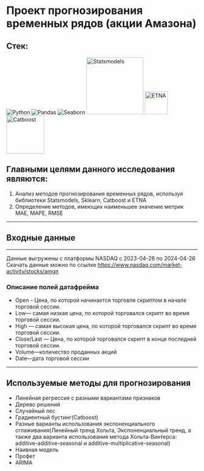 # **Проект прогнозирования временных рядов (акции Амазона)**
## Стек:
![Python](https://img.shields.io/badge/python-3670A0?style=for-the-badge&logo=python&logoColor=ffdd54)
![Pandas](https://img.shields.io/badge/pandas-%23150458.svg?style=for-the-badge&logo=pandas&logoColor=white)
![Seaborn](https://img.shields.io/badge/Seaborn-blue?logo=seaborn&logoColor=white&style=for-the-badge)
<img src="https://encrypted-tbn0.gstatic.com/images?q=tbn:ANd9GcT0CEEKtXoRAs03ZPC660df0vQmFMTI49kdhA&s" alt="Statsmodels" width="150">
<img src="https://repository-images.githubusercontent.com/400528139/1af59e40-a8c4-4791-8450-1736829ba25c" alt="ETNA" width="60">
<img src="https://media.licdn.com/dms/image/C5612AQGOX3Bpav4kMg/article-cover_image-shrink_600_2000/0/1602915913499?e=2147483647&v=beta&t=diGK4nPQDE0NgOHtPthU6-LMQ-a5C60x1q16HDCEIv0" alt="Catboost" width="100">
## Главными целями данного исследования являются:

1.   Анализ методов прогнозирования временных рядов, используя библиотеки Statsmodels, Sklearn, Catboost и ETNA
2.   Определение методов, имеющих наименьшее значение метрик MAE, MAPE, RMSE
_______
## **Входные данные** 
_____
Данные выгружены с платформы NASDAQ с 2023-04-28 по 2024-04-26 Скачать данные можно по ссылке https://www.nasdaq.com/market-activity/stocks/amgn
### **Описание полей датафрейма**

*   Open - Цена, по которой начинается торговля скриптом в начале торговой сессии.
*   Low— самая низкая цена, по которой торговался скрипт во время торговой сессии.
*   High — самая высокая цена, по которой торговался скрипт во время торговой сессии.
*   Close/Last — Цена, по которой торговался скрипт в конце последней торговой сессии.
*   Volume—количество проданных акций
*   Date—дата торговой сессии
________
## **Используемые методы для прогнозирования**
* Линейная регрессия с разными вариантами признаков
* Дерево решений
* Случайный лес
* Градиентный бустинг(Catboost)
* Разные варианты использования экспоненциального сглаживания(Линейный тренд Хольта, Экспоненциальный тренд, а также два варианта использования метода Хольта-Винтерса: additive-additive-seasonal и additive-multiplicative-seasonal)
* Наивная модель
* Профет
* ARIMA
